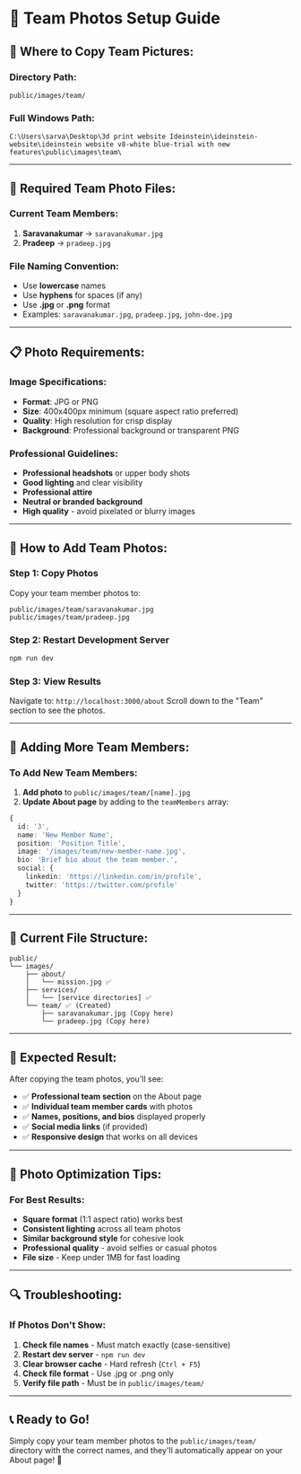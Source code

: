 # 📸 Team Photos Setup Guide

## 📁 **Where to Copy Team Pictures:**

### **Directory Path:**
```
public/images/team/
```

### **Full Windows Path:**
```
C:\Users\sarva\Desktop\3d print website Ideinstein\ideinstein-website\ideinstein website v8-white blue-trial with new features\public\images\team\
```

---

## 🎯 **Required Team Photo Files:**

### **Current Team Members:**
1. **Saravanakumar** → `saravanakumar.jpg`
2. **Pradeep** → `pradeep.jpg`

### **File Naming Convention:**
- Use **lowercase** names
- Use **hyphens** for spaces (if any)
- Use **.jpg** or **.png** format
- Examples: `saravanakumar.jpg`, `pradeep.jpg`, `john-doe.jpg`

---

## 📋 **Photo Requirements:**

### **Image Specifications:**
- **Format**: JPG or PNG
- **Size**: 400x400px minimum (square aspect ratio preferred)
- **Quality**: High resolution for crisp display
- **Background**: Professional background or transparent PNG

### **Professional Guidelines:**
- **Professional headshots** or upper body shots
- **Good lighting** and clear visibility
- **Professional attire** 
- **Neutral or branded background**
- **High quality** - avoid pixelated or blurry images

---

## 🚀 **How to Add Team Photos:**

### **Step 1: Copy Photos**
Copy your team member photos to:
```
public/images/team/saravanakumar.jpg
public/images/team/pradeep.jpg
```

### **Step 2: Restart Development Server**
```bash
npm run dev
```

### **Step 3: View Results**
Navigate to: `http://localhost:3000/about`
Scroll down to the "Team" section to see the photos.

---

## 🔧 **Adding More Team Members:**

### **To Add New Team Members:**
1. **Add photo** to `public/images/team/[name].jpg`
2. **Update About page** by adding to the `teamMembers` array:

```typescript
{
  id: '3',
  name: 'New Member Name',
  position: 'Position Title',
  image: '/images/team/new-member-name.jpg',
  bio: 'Brief bio about the team member.',
  social: {
    linkedin: 'https://linkedin.com/in/profile',
    twitter: 'https://twitter.com/profile'
  }
}
```

---

## 📁 **Current File Structure:**

```
public/
└── images/
    ├── about/
    │   └── mission.jpg ✅
    ├── services/
    │   └── [service directories] ✅
    └── team/ ✅ (Created)
        ├── saravanakumar.jpg (Copy here)
        └── pradeep.jpg (Copy here)
```

---

## 🌟 **Expected Result:**

After copying the team photos, you'll see:
- ✅ **Professional team section** on the About page
- ✅ **Individual team member cards** with photos
- ✅ **Names, positions, and bios** displayed properly
- ✅ **Social media links** (if provided)
- ✅ **Responsive design** that works on all devices

---

## 🎨 **Photo Optimization Tips:**

### **For Best Results:**
- **Square format** (1:1 aspect ratio) works best
- **Consistent lighting** across all team photos
- **Similar background style** for cohesive look
- **Professional quality** - avoid selfies or casual photos
- **File size** - Keep under 1MB for fast loading

---

## 🔍 **Troubleshooting:**

### **If Photos Don't Show:**
1. **Check file names** - Must match exactly (case-sensitive)
2. **Restart dev server** - `npm run dev`
3. **Clear browser cache** - Hard refresh (`Ctrl + F5`)
4. **Check file format** - Use .jpg or .png only
5. **Verify file path** - Must be in `public/images/team/`

---

## 📞 **Ready to Go!**

Simply copy your team member photos to the `public/images/team/` directory with the correct names, and they'll automatically appear on your About page! 🚀